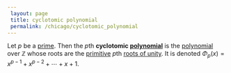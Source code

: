 ```yaml
---
 layout: page
 title: cyclotomic polynomial
 permalink: /chicago/cyclotomic_polynomial
---
```

Let $p$ be a [prime](https://mathgloss.github.io/MathGloss/prime_number). Then the $p$th **cyclotomic [polynomial](https://mathgloss.github.io/MathGloss/polynomial_ring)** is the [polynomial](https://mathgloss.github.io/MathGloss/################polynomial) over $\mathbb Z$ whose roots are the [primitive](https://mathgloss.github.io/MathGloss/primitive_root_of_unity) $p$th [roots of unity](https://mathgloss.github.io/MathGloss/root_of_unity). It is denoted $\Phi_p (x) = x^{p-1} + x^{p-2} + \cdots + x + 1$. 